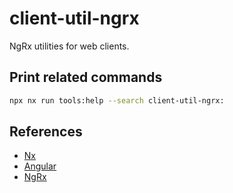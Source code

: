 # client-util-ngrx

NgRx utilities for web clients.

## Print related commands

```bash
npx nx run tools:help --search client-util-ngrx:
```

## References

- [Nx](https://nx.dev)
- [Angular](https://angular.io)
- [NgRx](https://ngrx.io/)
